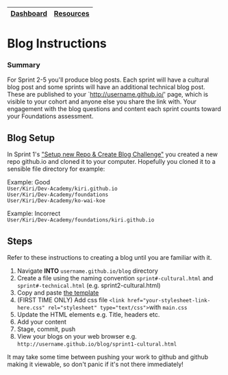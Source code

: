 [Dashboard](/README.md) | [Resources ](README.md) |
------------|----------|

# Blog Instructions 

### Summary 
For Sprint 2-5 you'll produce blog posts. Each sprint will have a cultural blog post and some sprints will have an additional technical blog post.
These are published to your `http://username.github.io/' page, which is visible to your cohort and anyone else you share the link with. Your engagement with the blog questions and content each sprint counts toward your Foundations assessment.  

## Blog Setup 
In Sprint 1's ["Setup new Repo & Create Blog Challenge"](/sprints/sprint-1/t8-setup-new-repo-and-create-blog.md) you created a new repo github.io and cloned it to your computer. Hopefully you cloned it to a sensible file directory for example:

Example: Good   
`User/Kiri/Dev-Academy/kiri.github.io`\
`User/Kiri/Dev-Academy/foundations`\
`User/Kiri/Dev-Academy/ko-wai-koe`

Example: Incorrect   
`User/Kiri/Dev-Academy/foundations/kiri.github.io` 

## Steps 
Refer to these instructions to creating a blog until you are familiar with it. 

1. Navigate __INTO__ `username.github.io/blog` directory
2. Create a file using the naming convention `sprint#-cultural.html` and `sprint#-technical.html` (e.g. sprint2-cultural.html)
3. Copy and paste [the template](/resources/html-template.html)
4. (FIRST TIME ONLY) Add css file `<link href="your-stylesheet-link-here.css" rel="stylesheet" type="text/css">`with `main.css`
5. Update the HTML elements e.g. Title, headers etc.   
6. Add your content 
7. Stage, commit, push 
8. View your blogs on your web browser e.g. `http://username.github.io/blog/sprint1-cultural.html` 

It may take some time between pushing your work to github and github making it viewable, so don't panic if it's not there immediately!


